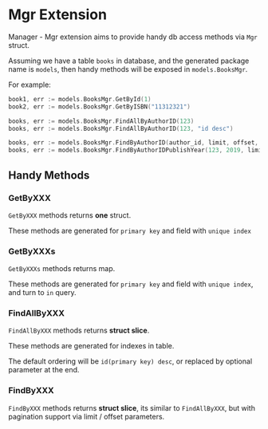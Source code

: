# Mgr Extension

Manager - Mgr extension aims to provide handy db access methods via `Mgr` struct.

Assuming we have a table `books` in database, and the generated package name is `models`, then handy methods will be exposed in `models.BooksMgr`.

For example:

```go
book1, err := models.BooksMgr.GetById(1)
book2, err := models.BooksMgr.GetByISBN("11312321")

books, err := models.BooksMgr.FindAllByAuthorID(123)
books, err := models.BooksMgr.FindAllByAuthorID(123, "id desc")

books, err := models.BooksMgr.FindByAuthorID(author_id, limit, offset, "optional ordering fields")
books, err := models.BooksMgr.FindByAuthorIDPublishYear(123, 2019, limit, offset, "optional ordering fields")
```

## Handy Methods

### GetByXXX

`GetByXXX` methods returns **one** struct.

These methods are generated for `primary key` and field with `unique index`

### GetByXXXs

`GetByXXXs` methods returns map.

These methods are generated for `primary key` and field with `unique index`, and turn to `in` query.

### FindAllByXXX

`FindAllByXXX` methods returns **struct slice**.

These methods are generated for indexes in table.

The default ordering will be `id(primary key) desc`, or replaced by optional parameter at the end.

### FindByXXX

`FindByXXX` methods returns **struct slice**, its similar to `FindAllByXXX`, but with pagination support via limit / offset parameters.
